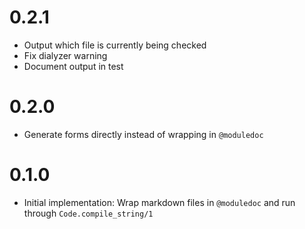 # 0.2.1

* Output which file is currently being checked
* Fix dialyzer warning
* Document output in test

# 0.2.0

* Generate forms directly instead of wrapping in `@moduledoc`

# 0.1.0

* Initial implementation: Wrap markdown files in `@moduledoc` and run through `Code.compile_string/1`
